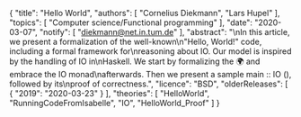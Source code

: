 {
    "title": "Hello World",
    "authors": [
        "Cornelius Diekmann",
        "Lars Hupel"
    ],
    "topics": [
        "Computer science/Functional programming"
    ],
    "date": "2020-03-07",
    "notify": [
        "diekmann@net.in.tum.de"
    ],
    "abstract": "\nIn this article, we present a formalization of the well-known\n\"Hello, World!\" code, including a formal framework for\nreasoning about IO. Our model is inspired by the handling of IO in\nHaskell. We start by formalizing the 🌍 and embrace the IO monad\nafterwards. Then we present a sample main :: IO (), followed by its\nproof of correctness.",
    "licence": "BSD",
    "olderReleases": [
        {
            "2019": "2020-03-23"
        }
    ],
    "theories": [
        "HelloWorld",
        "RunningCodeFromIsabelle",
        "IO",
        "HelloWorld_Proof"
    ]
}